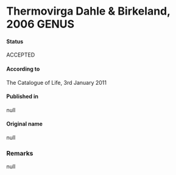 Thermovirga Dahle & Birkeland, 2006 GENUS
=======

#### Status
ACCEPTED

#### According to
The Catalogue of Life, 3rd January 2011

#### Published in
null

#### Original name
null

### Remarks
null